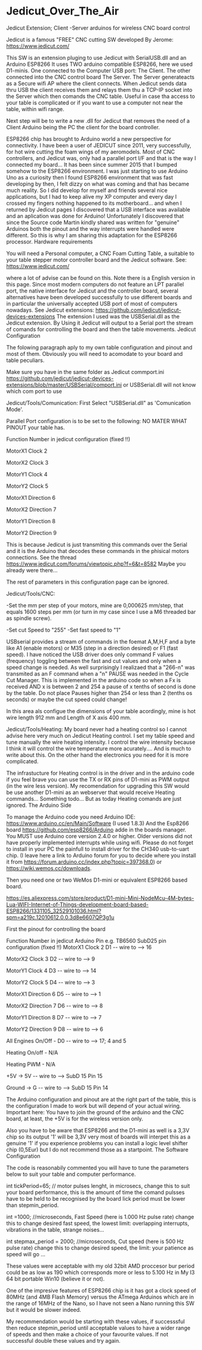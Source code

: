 # Jedicut_Over_The_Air
Jedicut Extension; Client -Server arduinos for wireless CNC board control

Jedicut is a famous "FREE" CNC cutting SW developed By Jerome: https://www.jedicut.com/

This SW is an extension pluging to use Jedicut with SerialUSB.dll and an Arduino ESP8266
It uses TWO arduino compatible ESP8266, here we used D1-minis. One connected to the Computer USB port: The Client. 
The other connected into the CNC control board The Server. The Server generateacts as a Secure wifi AP where the client connects.
When Jedicut sends data thru USB the client receives them and relays them thu a TCP-IP socket into the Server which then comands the CNC table.
Useful in case tha access to your table is complicated or if you want to use a computer not near the table, within wifi range.

Next step will be to write a new .dll for Jedicut that removes the need of a Client Arduino being the PC the client for the board controller.

ESP8266 chip has brought to Arduino world a new perspective for connectivity. I have been a user of JEDICUT since 2011, very successfully, for hot wire cutting the foam wings of my aeromodels. Most of CNC controllers, and Jedicut was, only had a parallel port I/F and that is the way I connected my board... It has been since summer 2015 that I bumped somehow to the ESP8266 environment. I was just starting to use Arduino Uno as a curiosity then I found ESP8266 environment that was fast developing by then, I felt dizzy on what was coming and that has became much reality. So I did develop for myself and friends several nice applications, but I had to keep alive my XP computer and every day I crossed my fingers nothing happened to its motherboard... and when I returned by Jedicut pages I discovered that a USB interface was available and an aplication was done for Arduino! Unfortunately I discovered that since the Source code Martin kindly shared was written for "genuine" Arduinos both the pinout and the way interrupts were handled were different. So this is why I am sharing this adaptation for the ESP8266 processor.
Hardware requirements

You will need a Personal computer, a CNC Foam Cutting Table, a suitable to your table stepper motor controller board and the Jedicut software. See: https://www.jedicut.com/

where a lot of advise can be found on this. Note there is a English version in this page. Since most modern computers do not feature an LPT parallel port, the native interface for Jedicut and the controller board, several alternatives have been developed successfully to use different boards and in particular the universally accepted USB port of most of computers nowadays. See Jedicut extensions: https://github.com/jedicut/jedicut-devices-extensions The extension I used was the USBSerial.dll as the Jedicut extension. By Using it Jedicut will output to a Serial port the stream of comands for controlling the board and then the table movements.
Jedicut Configuration

The folowing paragraph aply to my own table configuration and pinout and most of them. Obviously you will need to acomodate to your board and table peculiars.

Make sure you have in the same folder as Jedicut commport.ini https://github.com/jedicut/jedicut-devices-extensions/blob/master/USBSerial/comport.ini or USBSerial.dll will not know which com port to use

Jedicut/Tools/Comunication: First Select "USBSerial.dll" as 'Comunication Mode'.

Parallel Port configuration is to be set to the following: NO MATER WHAT PINOUT your table has.

Function Number in jedicut
configuration (fixed !!)

MotorX1 Clock 2

MotorX2 Clock 3

MotorY1 Clock 4

MotorY2 Clock 5

MotorX1 Direction 6

MotorX2 Direction 7

MotorY1 Direction 8

MotorY2 Direction 9

This is because Jedicut is just transmiting this commands over the Serial and it is the Arduino that decodes these commands in the phisical motors connections. See the thread https://www.jedicut.com/forums/viewtopic.php?f=6&t=8582 Maybe you already were there...

The rest of parameters in this configuration page can be ignored.

Jedicut/Tools/CNC:

-Set the mm per step of your motors, mine are 0,000625 mm/step, that equals 1600 steps per mm (or turn in my case since I use a M6 threaded bar as spindle screw).

-Set cut Speed to "255" -Set fast speed to "1"

USBserial provides a stream of commands in the foemat A,M,H,F and a byte like A1 (enable motors) or M35 (step in a direction desired) or F1 (fast speed). I have noticed the USB driver does only command F values (frequency) toggling between the fast and cut values and only when a speed change is needed. As well surprisingly I realizaed that a "266-n" was transmited as an F command when a "n" PAUSE was needed in the Cycle Cut Manager. This is implemented in the arduino code so when a Fx is received AND x is between 2 and 254 a pause of x tenths of second is done by the table. Do not place Pauses higher than 254 or less than 2 (tenths os seconds) or maybe the cut speed could change!

In this area als configue the dimensions of your table acordingly, mine is hot wire length 912 mm and Length of X axis 400 mm.

Jedicut/Tools/Heating: My board never had a heating control so I cannot advise here very much on Jedicut Heating control. I set my table speed and tune manually the wire heating intensity. I control the wire intensity because I think it will control the wire temperature more acurately.... And is much to write about this. On the other hand the electronics you need for it is more complicated.

The infrastucture for Heating control is in the driver and in the arduino code if you feel brave you can use the TX or RX pins of D1-mini as PWM output (in the wire less version). My recomendation for upgrading this SW would be use another D1-mini as an webserver that would receive Heating commands... Something todo... But as today Heating comands are just ignored.
The Arduino Side

To manage the Arduino code you need Arduino IDE: https://www.arduino.cc/en/Main/Software (I used 1.8.3) And the Esp8266 board https://github.com/esp8266/Arduino adde in the boards manager. You MUST use Arduino core version 2.4.0 or higher. Older versions did not have properly implemented interrupts while using wifi. Please do not forget to install in your PC the painfull to install driver for the CH340 usb-to-uart chip. (I leave here a link to Arduino forum for you to decide where you install it from https://forum.arduino.cc/index.php?topic=397368.0) or https://wiki.wemos.cc/downloads.

Then you need one or two WeMos D1-mini or equivalent ESP8266 based board.

https://es.aliexpress.com/store/product/D1-mini-Mini-NodeMcu-4M-bytes-Lua-WIFI-Internet-of-Things-development-board-based-ESP8266/1331105_32529101036.html?spm=a219c.12010612.0.0.3d8e6607QP3g1u

First the pinout for controlling the board

Function Number in jedicut Arduino Pin e.g. TB6560 SubD25 pin configuration (fixed !!) MotorX1 Clock 2 D1 -- wire to --> 16

MotorX2 Clock 3 D2 -- wire to --> 9

MotorY1 Clock 4 D3 -- wire to --> 14

MotorY2 Clock 5 D4 -- wire to --> 3

MotorX1 Direction 6 D5 -- wire to --> 1

MotorX2 Direction 7 D6 -- wire to --> 8

MotorY1 Direction 8 D7 -- wire to --> 7

MotorY2 Direction 9 D8 -- wire to --> 6

All Engines On/Off - D0 -- wire to --> 17; 4 and 5

Heating On/off - N/A

Heating PWM - N/A

+5V -> 5V -- wire to --> SubD 15 Pin 15

Ground -> G -- wire to --> SubD 15 Pin 14

The Arduino configuration and pinout are at the right part of the table, this is the configuration I made to work but will depend of your actual wiring. Important here: You have to join the ground of the arduino and the CNC board, at least, the +5V is for the wireless version only.

Also you have to be aware that ESP8266 and the D1-mini as well is a 3,3V chip so its output '1' will be 3,3V very most of boards will interpet this as a genuine '1' if you experience problems you can install a logic level shifter chip (0,5Eur) but I do not recommend those as a startpoint.
The Software Configuration

The code is reasonabily commented you will have to tune the parameters below to suit your table and computer performance.

int tickPeriod=65; // motor pulses lenght, in microsecs, change this to suit your board performance, this is the amount of time the comand pulsses have to be held to be recognised by the board Iick period must be lower than stepmin_period.

int =1000; //microseconds, Fast Speed (here is 1.000 Hz pulse rate) change this to change desired fast speed, the lowest limit: overlapping interrupts, vibrations in the table, strange noises...

int stepmax_period = 2000; //microseconds, Cut speed (here is 500 Hz pulse rate) change this to change desired speed, the limit: your patience as speed will go ...

These values were acceptable with my old 32bit AMD proccesor bur period could be as low as 190 which corresponds more or less to 5.100 Hz in My I3 64 bit portable Win10 (believe it or not).

One of the impresive features of ESP8266 chip is it has got a clock speed of 80MHz (and 4MB Flash Memory) versus the ATmega Arduinos which are in the range of 16MHz of the Nano, so I have not seen a Nano running this SW but it would be slower indeed.

My recommendation would be starting with these values, if successsful then reduce stepmin_period until acceptable values to have a wider range of speeds and then make a choice of your favourite values. If not successful double these values and try again.
